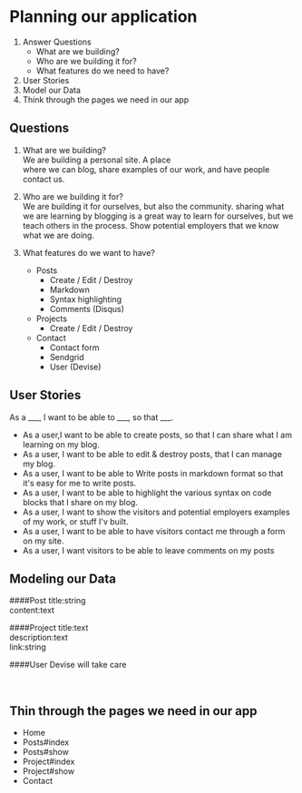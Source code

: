 # Planning our application

1. Answer Questions
	- What are we building?
    - Who are we building it for?
    - What features do we need to have?
2. User Stories
3. Model our Data
4. Think through the pages we need in our app 




## Questions
	
1. What are we building?<br> 
		We are building a personal site. A place 		
		where we can blog, share examples of our work,
		and have people contact us.
	
2. Who are we building it for?<br>
		We are building it for ourselves, but also the
		community. sharing what we are learning by blogging
		is a great way to learn for ourselves,
		 but we teach others in the process.
		 Show potential employers that we know
		 what we are doing.
		 
3. What features do we want to have?
	- Posts
		- Create / Edit / Destroy
		- Markdown
		- Syntax highlighting
		- Comments (Disqus)
	- Projects
		- Create / Edit / Destroy
	- Contact
		- Contact form
		- Sendgrid
		- User (Devise)



	
## User Stories


As a ___,  I want to be able to ___, so that ___.
		
- As a user,I want to be able to create posts, so
		  that I can share what I am learning on my blog.
- As a user, I want to be able to edit & destroy posts, 
		  that I can manage my blog.
- As a user, I want to be able to Write posts in 
		  markdown format so that it's easy for me to write
		  posts.
- As a user, I want to be able to highlight the various
		  syntax on code blocks that I share on my blog.
- As a user, I want to show the visitors and potential
		  employers examples of my work, or stuff I'v built.
- As a user, I want to be able to have visitors contact
		  me through a form on my site. 
- As a user, I want visitors to be able to leave comments on my posts		  
	
	
	
	
## Modeling our Data	



####Post
	 title:string  
	 content:text
   
####Project
	title:text  
	description:text  
	link:string   	 
   		
   
####User
	Devise will take care   
   
 <br>


## Thin through the pages we need in our app
- Home
- Posts#index
- Posts#show
- Project#index
- Project#show
- Contact
	
	
	
	
	
	
	
	
		
		